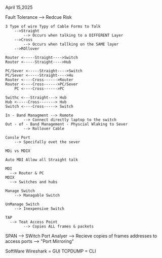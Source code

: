 April 15,2025

Fault Tolerance 
    --> Redcue Risk 

    3 Type of wire Typy of Cable Forms to Talk
        -->Straight 
            --> Occurs when talking to a DIFFERENT Layer
        -->Cross
            --> Occurs when tallking on the SAME layer
        -->ROllover 

    Router <-----Straight---->Switch
    Router <-----Straight---->Hub

    PC/Sever <-----Straight---->Switch
    PC/Sever <-----Straight---->Hu
    Router <----Cross------>Router
    Router <----Cross------>PC/Sever
        PC <----Cross------>PC

    Swithc <---Straight---> Hub
    Hub <-----Cross-------> Hub
    Switch <----Cross-----> Switch 

    In - Band Managment --> Romote 
            --> Connect directly laptop to the switch 
    Out - of - Band Management - Physcial Wlaking to Sever 
            --> Rollover Cable

    Consle Port
        --> Specifally ovet the sever

    MDi vs MDIX

    Auto MDI Allow all Straight talk 

    MDI
      --> Router & PC 
    MDIX
      --> Switches and hubs

    Manage Switch 
        --> Managable Switch 

    UnManage Switch
        --> Inexpensive Switch 

    TAP 
      --> Teat Access Point 
            --> Copies ALL frames & packets

   SPAN
     --> SWitch Port Analyer
         --> Recieve copies of frames addresses to access ports
               --> "Port Mirroring" 

  SoftWare
  Wireshark = GUI
  TCPDUMP = CLI

  
    
